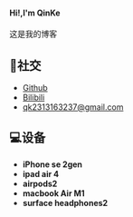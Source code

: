 #### Hi!,I'm QinKe
这是我的博客
## 🔗社交
* [Github](https://github.com/keeqin)
* [Bilibili](https://space.bilibili.com/161647570)
* <qk2313163237@gmail.com>
## 💻设备  
+ **iPhone se 2gen**  
+ **ipad air 4**  
+ **airpods2**  
+ **macbook Air M1**  
+ **surface headphones2**  
